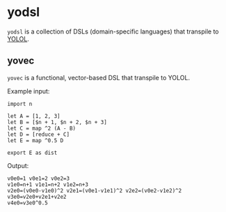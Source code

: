 # yodsl

`yodsl` is a collection of DSLs (domain-specific languages) that transpile to [YOLOL](https://wiki.starbasegame.com/index.php/YOLOL).

## yovec

`yovec` is a functional, vector-based DSL that transpile to YOLOL.

Example input:

```
import n

let A = [1, 2, 3]
let B = [$n + 1, $n + 2, $n + 3]
let C = map ^2 (A - B)
let D = [reduce + C]
let E = map ^0.5 D

export E as dist
```

Output:

```
v0e0=1 v0e1=2 v0e2=3
v1e0=n+1 v1e1=n+2 v1e2=n+3
v2e0=(v0e0-v1e0)^2 v2e1=(v0e1-v1e1)^2 v2e2=(v0e2-v1e2)^2
v3e0=v2e0+v2e1+v2e2
v4e0=v3e0^0.5
```
